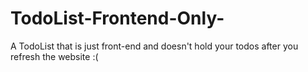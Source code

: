 # TodoList-Frontend-Only-
A TodoList that is just front-end and doesn't hold your todos after you refresh the website :(
